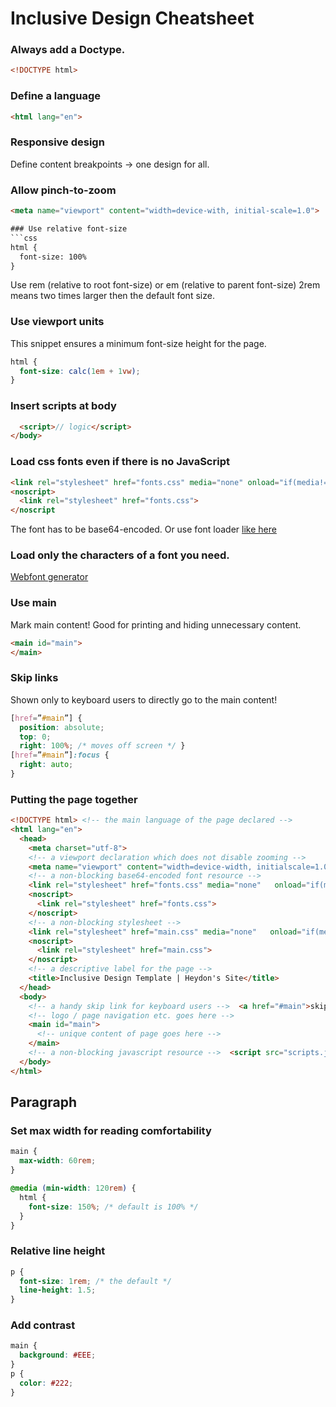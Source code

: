 # Inclusive Design Cheatsheet

### Always add a Doctype.
```html
<!DOCTYPE html>
```

### Define a language
```html
<html lang="en">
```

### Responsive design
Define content breakpoints -> one design for all.

### Allow pinch-to-zoom
```html
<meta name="viewport" content="width=device-with, initial-scale=1.0">

### Use relative font-size
```css
html {
  font-size: 100%
}
```
Use rem (relative to root font-size) or em (relative to parent font-size)
2rem means two times larger then the default font size.

### Use viewport units
This snippet ensures a minimum font-size height for the page.
```css
html {
  font-size: calc(1em + 1vw);
}
```
### Insert scripts at body
```html
  <script>// logic</script>
</body>
```
### Load css fonts even if there is no JavaScript
```html
<link rel="stylesheet" href="fonts.css" media="none" onload="if(media!='all')media='all'">
<noscript>
  <link rel="stylesheet" href="fonts.css">
</noscript
```
The font has to be base64-encoded.
Or use font loader [like here](https://github.com/bramstein/fontfaceobserver)

### Load only the characters of a font you need.
[Webfont generator](http://www.fontsquirrel.com/tools/webfont-generator)

### Use main
Mark main content! Good for printing and hiding unnecessary content.
```html
<main id="main">
</main>
```

### Skip links
Shown only to keyboard users to directly go to the main content!
```css
[href=”#main”] {
  position: absolute;
  top: 0;
  right: 100%; /* moves off screen */ }
[href=”#main”]:focus {
  right: auto;
}
```

### Putting the page together
```html
<!DOCTYPE html> <!-- the main language of the page declared --> 
<html lang="en">
  <head>
    <meta charset="utf-8">
    <!-- a viewport declaration which does not disable zooming -->  
    <meta name="viewport" content="width=device-width, initialscale=1.0">
    <!-- a non-blocking base64-encoded font resource -->  
    <link rel="stylesheet" href="fonts.css" media="none"   onload="if(media!='all')media='all'">
    <noscript>
      <link rel="stylesheet" href="fonts.css">
    </noscript>
    <!-- a non-blocking stylesheet -->  
    <link rel="stylesheet" href="main.css" media="none"   onload="if(media!='all')media='all'">
    <noscript>
      <link rel="stylesheet" href="main.css">
    </noscript>
    <!-- a descriptive label for the page -->  
    <title>Inclusive Design Template | Heydon's Site</title>
  </head>
  <body>
    <!-- a handy skip link for keyboard users -->  <a href="#main">skip to main content</a>
    <!-- logo / page navigation etc. goes here -->
    <main id="main">
      <!-- unique content of page goes here -->  
    </main>
    <!-- a non-blocking javascript resource -->  <script src="scripts.js"></script> 
  </body>
</html>
```

## Paragraph
### Set max width for reading comfortability
```css
main {
  max-width: 60rem;
}

@media (min-width: 120rem) {
  html {
    font-size: 150%; /* default is 100% */
  }
}
```
### Relative line height
```css
p {
  font-size: 1rem; /* the default */
  line-height: 1.5;
}
```
### Add contrast
```css
main {
  background: #EEE;
}
p {
  color: #222;
}
```
